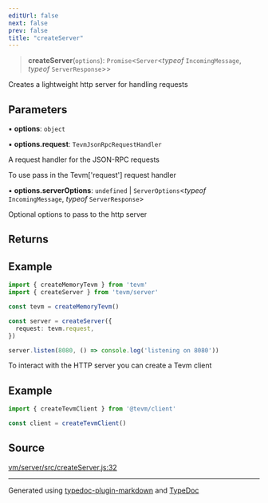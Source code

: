 ```yaml
---
editUrl: false
next: false
prev: false
title: "createServer"
---
```


> **createServer**(`options`): `Promise`\<`Server`\<*typeof* `IncomingMessage`, *typeof* `ServerResponse`\>\>

Creates a lightweight http server for handling requests

## Parameters

▪ **options**: `object`

▪ **options.request**: `TevmJsonRpcRequestHandler`

A request handler for the JSON-RPC requests

To use pass in the Tevm['request'] request handler

▪ **options.serverOptions**: `undefined` \| `ServerOptions`\<*typeof* `IncomingMessage`, *typeof* `ServerResponse`\>

Optional options to pass to the http server

## Returns

## Example

```typescript
import { createMemoryTevm } from 'tevm'
import { createServer } from 'tevm/server'

const tevm = createMemoryTevm()

const server = createServer({
  request: tevm.request,
})

server.listen(8080, () => console.log('listening on 8080'))
```
To interact with the HTTP server you can create a Tevm client

## Example

```typescript
import { createTevmClient } from '@tevm/client'

const client = createTevmClient()
```

## Source

[vm/server/src/createServer.js:32](https://github.com/evmts/tevm-monorepo/blob/main/vm/server/src/createServer.js#L32)

***
Generated using [typedoc-plugin-markdown](https://www.npmjs.com/package/typedoc-plugin-markdown) and [TypeDoc](https://typedoc.org/)
